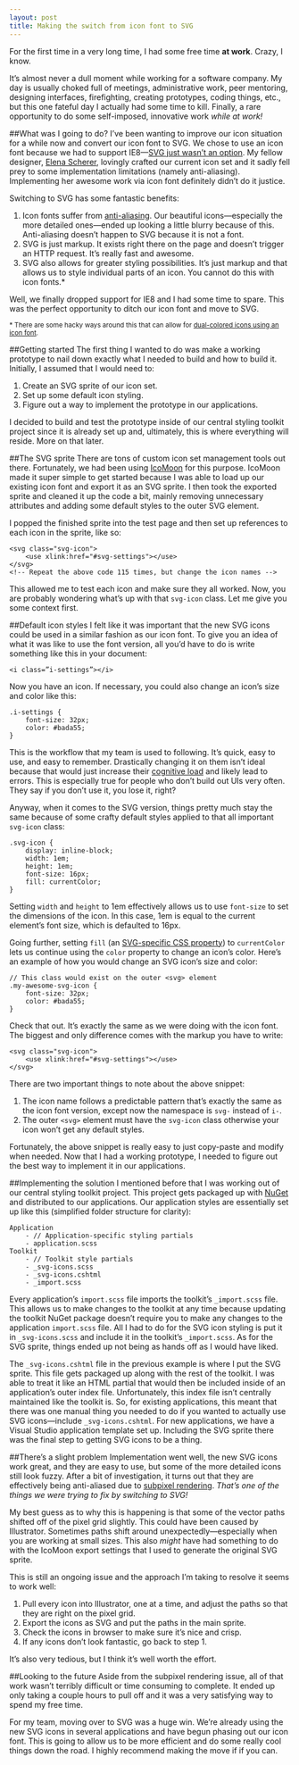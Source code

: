 ```yaml
---
layout: post
title: Making the switch from icon font to SVG
---
```


For the first time in a very long time, I had some free time **at work**. Crazy, I know.

It’s almost never a dull moment while working for a software company. My day is usually choked full of meetings, administrative work, peer mentoring, designing interfaces, firefighting, creating prototypes, coding things, etc., but this one fateful day I actually had some time to kill. Finally, a rare opportunity to do some self-imposed, innovative work _while at work!_

##What was I going to do?
I’ve been wanting to improve our icon situation for a while now and convert our icon font to SVG. We chose to use an icon font because we had to support IE8—<a href="http://caniuse.com/#search=svg">SVG just wasn’t an option</a>. My fellow designer, <a href="https://twitter.com/elena_scherer">Elena Scherer</a>, lovingly crafted our current icon set and it sadly fell prey to some implementation limitations (namely anti-aliasing). Implementing her awesome work via icon font definitely didn’t do it justice.

Switching to SVG has some fantastic benefits:

1. Icon fonts suffer from <a href="https://en.wikipedia.org/wiki/Spatial_anti-aliasing">anti-aliasing</a>. Our beautiful icons—especially the more detailed ones—ended up looking a little blurry because of this. Anti-aliasing doesn’t happen to SVG because it is not a font.
2. SVG is just markup. It exists right there on the page and doesn’t trigger an HTTP request. It’s really fast and awesome.
3. SVG also allows for greater styling possibilities. It’s just markup and that allows us to style individual parts of an icon. You cannot do this with icon fonts.*

Well, we finally dropped support for IE8 and I had some time to spare. This was the perfect opportunity to ditch our icon font and move to SVG.

<small>* There are some hacky ways around this that can allow for <a href="http://codepen.io/dan_reid/pen/celth">dual-colored icons using an icon font</a>.</small>

##Getting started
The first thing I wanted to do was make a working prototype to nail down exactly what I needed to build and how to build it. Initially, I assumed that I would need to:

1. Create an SVG sprite of our icon set.
2. Set up some default icon styling.
3. Figure out a way to implement the prototype in our applications.

I decided to build and test the prototype inside of our central styling toolkit project since it is already set up and, ultimately, this is where everything will reside. More on that later.

##The SVG sprite
There are tons of custom icon set management tools out there. Fortunately, we had been using <a href="https://icomoon.io/">IcoMoon</a> for this purpose. IcoMoon made it super simple to get started because I was able to load up our existing icon font and export it as an SVG sprite. I then took the exported sprite and cleaned it up the code a bit, mainly removing unnecessary attributes and adding some default styles to the outer SVG element.

I popped the finished sprite into the test page and then set up references to each icon in the sprite, like so:

<pre><code class="language-markup">&lt;svg class=&quot;svg-icon&quot;&gt;
    &lt;use xlink:href=&quot;#svg-settings&quot;&gt;&lt;/use&gt;
&lt;/svg&gt;
&lt;!-- Repeat the above code 115 times, but change the icon names --&gt;</code></pre>

This allowed me to test each icon and make sure they all worked. Now, you are probably wondering what’s up with that `svg-icon` class. Let me give you some context first.

##Default icon styles
I felt like it was important that the new SVG icons could be used in a similar fashion as our icon font. To give you an idea of what it was like to use the font version, all you’d have to do is write something like this in your document:

<pre><code class="language-markup">&lt;i class=&rdquo;i-settings&rdquo;&gt;&lt;/i&gt;</code></pre>

Now you have an icon. If necessary, you could also change an icon’s size and color like this:

<pre><code class="language-scss">.i-settings {
    font-size: 32px;
    color: #bada55;
}</code></pre>

This is the workflow that my team is used to following. It’s quick, easy to use, and easy to remember. Drastically changing it on them isn’t ideal because that would just increase their <a href="https://en.wikipedia.org/wiki/Cognitive_load">cognitive load</a> and likely lead to errors. This is especially true for people who don’t build out UIs very often. They say if you don’t use it, you lose it, right?

Anyway, when it comes to the SVG version, things pretty much stay the same because of some crafty default styles applied to that all important `svg-icon` class:

<pre><code class="language-scss">.svg-icon {
    display: inline-block;
    width: 1em;
    height: 1em;
    font-size: 16px;
    fill: currentColor;
}</code></pre>

Setting `width` and `height` to 1em effectively allows us to use `font-size` to set the dimensions of the icon. In this case, 1em is equal to the current element’s font size, which is defaulted to 16px.

Going further, setting `fill` (an <a href="https://developer.mozilla.org/en-US/docs/Web/SVG/Tutorial/Fills_and_Strokes">SVG-specific CSS property</a>) to `currentColor` lets us continue using the `color` property to change an icon’s color. Here’s an example of how you would change an SVG icon’s size and color:

<pre><code class="language-scss">// This class would exist on the outer &lt;svg&gt; element
.my-awesome-svg-icon {
    font-size: 32px;
    color: #bada55;
}</code></pre>

Check that out. It’s exactly the same as we were doing with the icon font. The biggest and only  difference comes with the markup you have to write:

<pre><code class="language-markup">&lt;svg class=&quot;svg-icon&quot;&gt;
    &lt;use xlink:href=&quot;#svg-settings&quot;&gt;&lt;/use&gt;
&lt;/svg&gt;</code></pre>


There are two important things to note about the above snippet:

1. The icon name follows a predictable pattern that’s exactly the same as the icon font version, except now the namespace is `svg-` instead of `i-`.
2. The outer `<svg>` element must have the `svg-icon` class otherwise your icon won’t get any default styles.

Fortunately, the above snippet is really easy to just copy-paste and modify when needed. Now that I had a working prototype, I needed to figure out the best way to implement it in our applications.

##Implementing the solution
I mentioned before that I was working out of our central styling toolkit project. This project gets packaged up with <a href="https://www.nuget.org">NuGet</a> and distributed to our applications. Our application styles are essentially set up like this (simplified folder structure for clarity):

<pre><code class="language-markup">Application
    - // Application-specific styling partials
    - application.scss
Toolkit
    - // Toolkit style partials
    - _svg-icons.scss
    - _svg-icons.cshtml
    - _import.scss</code></pre>

Every application’s `import.scss` file imports the toolkit’s `_import.scss` file. This allows us to make changes to the toolkit at any time because updating the toolkit NuGet package doesn’t require you to make any changes to the application `import.scss` file. All I had to do for the SVG icon styling is put it in `_svg-icons.scss` and include it in the toolkit’s `_import.scss`. As for the SVG sprite, things ended up not being as hands off as I would have liked.

The `_svg-icons.cshtml` file in the previous example is where I put the SVG sprite. This file gets packaged up along with the rest of the toolkit. I was able to treat it like an HTML partial that would then be included inside of an application’s outer index file. Unfortunately, this index file isn’t centrally maintained like the toolkit is. So, for existing applications, this meant that there was one manual thing you needed to do if you wanted to actually use SVG icons—include `_svg-icons.cshtml`. For new applications, we have a Visual Studio application template set up. Including the SVG sprite there was the final step to getting SVG icons to be a thing.

##There’s a slight problem
Implementation went well, the new SVG icons work great, and they are easy to use, but some of the more detailed icons still look fuzzy. After a bit of investigation, it turns out that they are effectively being anti-aliased due to <a href="https://en.wikipedia.org/wiki/Subpixel_rendering">subpixel rendering</a>. _That’s one of the things we were trying to fix by switching to SVG!_

My best guess as to why this is happening is that some of the vector paths shifted off of the pixel grid slightly. This could have been caused by Illustrator. Sometimes paths shift around unexpectedly—especially when you are working at small sizes. This also _might_ have had something to do with the IcoMoon export settings that I used to generate the original SVG sprite.

This is still an ongoing issue and the approach I’m taking to resolve it seems to work well:

1. Pull every icon into Illustrator, one at a time, and adjust the paths so that they are right on the pixel grid.
2. Export the icons as SVG and put the paths in the main sprite.
3. Check the icons in browser to make sure it’s nice and crisp.
4. If any icons don’t look fantastic, go back to step 1.

It’s also very tedious, but I think it’s well worth the effort.

##Looking to the future
Aside from the subpixel rendering issue, all of that work wasn’t terribly difficult or time consuming to complete. It ended up only taking a couple hours to pull off and it was a very satisfying way to spend my free time.

For my team, moving over to SVG was a huge win. We’re already using the new SVG icons in several applications and have begun phasing out our icon font. This is going to allow us to be more efficient and do some really cool things down the road. I highly recommend making the move if if you can.
